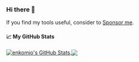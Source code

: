 ### Hi there 👋

If you find my tools useful, consider to <a href="https://github.com/sponsors/enkomio">Sponsor me<a/>.

<!--
**enkomio/enkomio** is a ✨ _special_ ✨ repository because its `README.md` (this file) appears on your GitHub profile.

Here are some ideas to get you started:

- 🔭 I’m currently working on ...
- 🌱 I’m currently learning ...
- 👯 I’m looking to collaborate on ...
- 🤔 I’m looking for help with ...
- 💬 Ask me about ...
- 📫 How to reach me: ...
- 😄 Pronouns: ...
- ⚡ Fun fact: ...
-->
#### &#x1f4c8; My GitHub Stats

<a href="https://github.com/enkomio">
  <img align="center" src="https://github-readme-stats.vercel.app/api?username=enkomio&show_icons=true&line_height=33&count_private=true&theme=dark" alt="enkomio's GitHub Stats" />
</a>

<a href="https://github.com/enkomio">
  <img align="center" src="https://github-readme-stats.vercel.app/api/top-langs/?username=enkomio&&hide=cmake&langs_count=4&line_height=35&theme=dark" />
</a>
